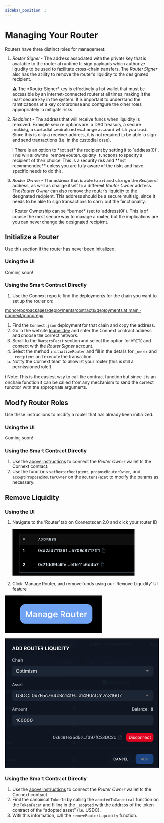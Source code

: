 ```yaml
---
sidebar_position: 3
---
```


# Managing Your Router

Routers have three distinct roles for management:

1. *Router Signer* - The address associated with the private key that is available to the router at runtime to sign payloads which authorize liquidity to be used to facilitate cross-chain transfers. The *Router Signer* also has the ability to remove the router’s liquidity to the designated recipient.
    
    <aside>
    ⚠️ The *Router Signer* key is effectively a hot wallet that must be accessible by an internet-connected router at all times, making it the least secure key in the system. It is important to understand the ramifications of a key compromise and configure the other roles appropriately to mitigate risks.
    
    </aside>
    
2. *Recipient* - The address that will receive funds when liquidity is removed. Example secure options are: a DAO treasury, a secure multisig, a custodial centralized exchange account which you trust. Since this is only a receiver address, it is not required to be able to sign and send transactions (i.e. in the custodial case).
    
    <aside>
    ℹ️ There is an option to *not set* the recipient by setting it to `address(0)`. This will allow the `removeRouterLiquidity` functions to specify a recipient of their choice. This is a security risk and **not recommended** unless you are fully aware of the risks and have specific needs to do this.
    
    </aside>
    
3. *Router Owner* - The address that is able to set and change the *Recipient* address, as well as change itself to a different *Router Owner* address. The *Router Owner* can also remove the router’s liquidity to the designated recipient. This address should be a secure multisig, since it needs to be able to sign transactions to carry out the functionality.
    
    <aside>
    ℹ️ Router Ownership can be *burned* (set to `address(0)`). This is of course the most secure way to manage a router, but the implications are you can never change the designated recipient.
    
    </aside>
    

## Initialize a Router

Use this section if the router has never been initialized.

### Using the UI

Coming soon!

### Using the Smart Contract Directly

1. Use the Connext repo to find the deployments for the chain you want to set up the router on: 

[monorepo/packages/deployments/contracts/deployments at main · connext/monorepo](https://github.com/connext/monorepo/tree/main/packages/deployments/contracts/deployments)

1. Find the `Connext.json` deployment for that chain and copy the address.
2. Go to the website [louper.dev](https://louper.dev/) and enter the Connext contract address and choose the correct network.
3. Scroll to the `RoutersFacet` section and select the option for `WRITE` and connect with the *Router Signer* account.
4. Select the method `initializeRouter` and fill in the details for `_owner` and `_recipient` and execute the transaction.
5. Notify the Connext team to allowlist your router (this is still a permissioned role!).

<aside>
ℹ️ Note: This is the easiest way to call the contract function but since it is an onchain function it can be called from any mechanism to send the correct function with the appropriate arguments.

</aside>

## Modify Router Roles

Use these instructions to modify a router that has already been initialized.

### Using the UI

Coming soon!

### Using the Smart Contract Directly

1. Use the [above instructions](https://www.notion.so/Router-Management-b7deba54c150424c978aa6abd4fec7f6) to connect the *Router Owner* wallet to the Connext contract.
2. Use the functions `setRouterRecipient`, `proposeRouterOwner`, and `acceptProposedRouterOwner` on the `RoutersFacet` to modify the params as necessary.

## Remove Liquidity

### Using the UI

1. Navigate to the ‘Router’ tab on Connextscan 2.0 and click your router ID
    
    ![Untitled](../images/routerAddresses.png)

2. Click ‘Manage Router, and remove funds using our ’Remove Liquidity’ UI feature

![Untitled](../images/manageRouter.png)

![Untitled](../images/addRouterLiquidity.png)

### Using the Smart Contract Directly

1. Use the [above instructions](https://www.notion.so/Router-Management-b7deba54c150424c978aa6abd4fec7f6) to connect the *Router Owner* wallet to the Connext contract.
2. Find the canonical `TokenId` by calling the `adoptedToCanonical` function on the `TokenFacet` and filling in the `_adopted` with the address of the token contract of the “adopted asset” (i.e. USDC).
3. With this information, call the `removeRouterLiquidity` function.